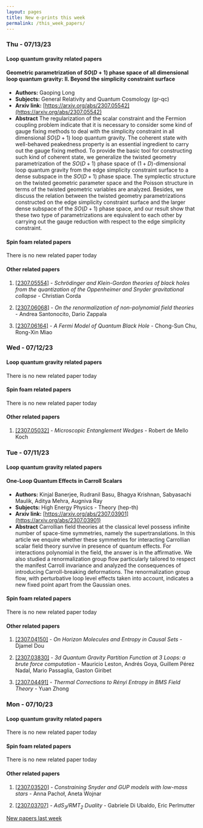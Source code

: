 ```yaml
---
layout: pages
title: New e-prints this week
permalink: /this_week_papers/
---
```




### Thu - 07/13/23

#### Loop quantum gravity related papers

#### **Geometric parametrization of $SO(D+1)$ phase space of all dimensional  loop quantum gravity: II. Beyond the simplicity constraint surface**
 - **Authors:** Gaoping Long
 - **Subjects:** General Relativity and Quantum Cosmology (gr-qc)
 - **Arxiv link:** [https://arxiv.org/abs/2307.05542](https://arxiv.org/abs/2307.05542)
 - **Abstract**
 The regularization of the scalar constraint and the Fermion coupling problem indicate that it is necessary to consider some kind of gauge fixing methods to deal with the simplicity constraint in all dimensional $SO(D+1)$ loop quantum gravity. The coherent state with well-behaved peakedness property is an essential ingredient to carry out the gauge fixing method. To provide the basic tool for constructing such kind of coherent state, we generalize the twisted geometry parametrization of the $SO(D+1)$ phase space of $(1+D)$-dimensional loop quantum gravity from the edge simplicity constraint surface to a dense subspace in the $SO(D+1)$ phase space. The symplectic structure on the twisted geometric parameter space and the Poisson structure in terms of the twisted geometric variables are analyzed. Besides, we discuss the relation between the twisted geometry parametrizations constructed on the edge simplicity constraint surface and the larger dense subspace of the $SO(D+1)$ phase space, and our result show that these two type of parametrizations are equivalent to each other by carrying out the gauge reduction with respect to the edge simplicity constraint. 

#### Spin foam related papers

There is no new related paper today 



#### Other related papers

1. [[2307.05554]](https://arxiv.org/abs/2307.05554) - *Schrödinger and Klein-Gordon theories of black holes from the  quantization of the Oppenheimer and Snyder gravitational collapse* - Christian Corda

1. [[2307.06068]](https://arxiv.org/abs/2307.06068) - *On the renormalization of non-polynomial field theories* - Andrea Santonocito, Dario Zappala

1. [[2307.06164]](https://arxiv.org/abs/2307.06164) - *A Fermi Model of Quantum Black Hole* - Chong-Sun Chu, Rong-Xin Miao



### Wed - 07/12/23

#### Loop quantum gravity related papers

There is no new related paper today 

#### Spin foam related papers

There is no new related paper today 



#### Other related papers

1. [[2307.05032]](https://arxiv.org/abs/2307.05032) - *Microscopic Entanglement Wedges* - Robert de Mello Koch



### Tue - 07/11/23

#### Loop quantum gravity related papers

#### **One-Loop Quantum Effects in Carroll Scalars**
 - **Authors:** Kinjal Banerjee, Rudranil Basu, Bhagya Krishnan, Sabyasachi Maulik, Aditya Mehra, Augniva Ray
 - **Subjects:** High Energy Physics - Theory (hep-th)
 - **Arxiv link:** [https://arxiv.org/abs/2307.03901](https://arxiv.org/abs/2307.03901)
 - **Abstract**
 Carrollian field theories at the classical level possess infinite number of space-time symmetries, namely the supertranslations. In this article we enquire whether these symmetries for interacting Carrollian scalar field theory survive in presence of quantum effects. For interactions polynomial in the field, the answer is in the affirmative. We also studied a renormalization group flow particularly tailored to respect the manifest Carroll invariance and analyzed the consequences of introducing Carroll-breaking deformations. The renormalization group flow, with perturbative loop level effects taken into account, indicates a new fixed point apart from the Gaussian ones. 

#### Spin foam related papers

There is no new related paper today 



#### Other related papers

1. [[2307.04150]](https://arxiv.org/abs/2307.04150) - *On Horizon Molecules and Entropy in Causal Sets* - Djamel Dou

1. [[2307.03830]](https://arxiv.org/abs/2307.03830) - *3d Quantum Gravity Partition Function at 3 Loops: a brute force  computation* - Mauricio Leston, Andrés Goya, Guillem Pérez Nadal, Mario Passaglia, Gaston Giribet

1. [[2307.04491]](https://arxiv.org/abs/2307.04491) - *Thermal Corrections to Rényi Entropy in BMS Field Theory* - Yuan Zhong



### Mon - 07/10/23

#### Loop quantum gravity related papers

There is no new related paper today 

#### Spin foam related papers

There is no new related paper today 



#### Other related papers

1. [[2307.03520]](https://arxiv.org/abs/2307.03520) - *Constraining Snyder and GUP models with low-mass stars* - Anna Pachoł, Aneta Wojnar

1. [[2307.03707]](https://arxiv.org/abs/2307.03707) - *AdS$_3$/RMT$_2$ Duality* - Gabriele Di Ubaldo, Eric Perlmutter






[New papers last week]({{site.url}}/archived/weekly/pre-prints/2023/07/10/archived_weekly_papers.html)